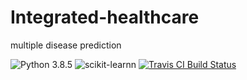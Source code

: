 # Integrated-healthcare
multiple disease prediction

![Python 3.8.5](https://img.shields.io/badge/Python-3.6-brightgreen.svg) ![scikit-learnn](https://img.shields.io/badge/Library-Scikit_Learn-orange.svg) [![Travis CI Build Status](https://travis-ci.org/Abhijeet-Gadakh/Integrates-healthcare.svg?branch=main)](https://travis-ci.org/Abhijeet-Gadakh/Integrated-healthcare)
